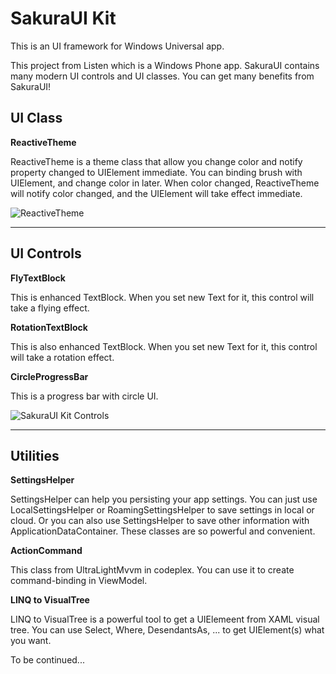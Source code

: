 SakuraUI Kit
========

This is an UI framework for Windows Universal app.

This project from Listen which is a Windows Phone app. SakuraUI contains many modern UI controls and UI classes. You can get many benefits from SakuraUI!

## UI Class ##

**ReactiveTheme**

ReactiveTheme is a theme class that allow you change color and notify property changed to UIElement immediate. You can binding brush with UIElement, and change color in later. When color changed, ReactiveTheme will notify color changed, and the UIElement will take effect immediate.

![ReactiveTheme][1]

----------

## UI Controls ##

**FlyTextBlock**

This is enhanced TextBlock. When you set new Text for it, this control will take a flying effect.

**RotationTextBlock**

This is also enhanced TextBlock. When you set new Text for it, this control will take a rotation effect.

**CircleProgressBar**

This is a progress bar with circle UI.

![SakuraUI Kit Controls][2]

----------

## Utilities ##

**SettingsHelper**

SettingsHelper can help you persisting your app settings. You can just use LocalSettingsHelper or RoamingSettingsHelper to save settings in local or cloud. Or you  can also use SettingsHelper to save other information with ApplicationDataContainer. These classes are so powerful and convenient.

**ActionCommand**

This class from UltraLightMvvm in codeplex. You can use it to create command-binding in ViewModel.

**LINQ to VisualTree**

LINQ to VisualTree is a powerful tool to get a UIElemeent from XAML visual tree. You can use Select, Where, DesendantsAs, ... to get UIElement(s) what you want.


  [1]: http://i1.tietuku.com/ca015991fe8c095f.png
  [2]: http://i1.tietuku.com/c6755226688d4f57.png
    
To be continued...
